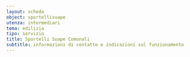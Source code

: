 ```yaml
---
layout: scheda
object: sportellisuape
utenza: intermediari
tema: edilizia
tipo: servizio
title: Sportelli Suape Comunali
subtitle: informazioni di contatto e indicazioni sul funzionamento
---
```

